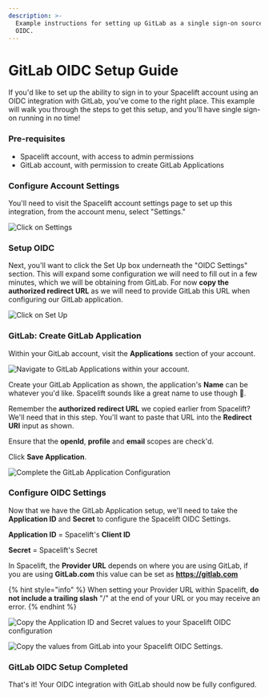 ```yaml
---
description: >-
  Example instructions for setting up GitLab as a single sign-on source via
  OIDC.
---
```


# GitLab OIDC Setup Guide

If you'd like to set up the ability to sign in to your Spacelift account using an OIDC integration with GitLab, you've come to the right place. This example will walk you through the steps to get this setup, and you'll have single sign-on running in no time!

### Pre-requisites

* Spacelift account, with access to admin permissions
* GitLab account, with permission to create GitLab Applications

### Configure Account Settings

You'll need to visit the Spacelift account settings page to set up this integration, from the account menu, select "Settings."

![Click on Settings](../../.gitbook/assets/account-settings.png)

### Setup OIDC

Next, you'll want to click the Set Up box underneath the "OIDC Settings" section. This will expand some configuration we will need to fill out in a few minutes, which we will be obtaining from GitLab. For now **copy the authorized redirect URL** as we will need to provide GitLab this URL when configuring our GitLab application.

![Click on Set Up](../../.gitbook/assets/1-setup-oidc.png)

### GitLab: Create GitLab Application

Within your GitLab account, visit the **Applications** section of your account.

![Navigate to GitLab Applications within your account.](../../.gitbook/assets/1-gitlab-applications.png)

Create your GitLab Application as shown, the application's **Name** can be whatever you'd like. Spacelift sounds like a great name to use though :clap:.

Remember the **authorized redirect URL** we copied earlier from Spacelift? We'll need that in this step. You'll want to paste that URL into the **Redirect URI** input as shown.

Ensure that the **openId**, **profile** and **email** scopes are check'd.

Click **Save Application**.

![Complete the GitLab Application Configuration](../../.gitbook/assets/2-gitlab-create-application-settings.png)

### Configure OIDC Settings

Now that we have the GitLab Application setup, we'll need to take the **Application ID** and **Secret** to configure the Spacelift OIDC Settings.&#x20;

**Application ID** = Spacelift's **Client ID**

**Secret** = Spacelift's Secret

In Spacelift, the **Provider URL** depends on where you are using GitLab, if you are using **GitLab.com** this value can be set as **https://gitlab.com**

{% hint style="info" %}
When setting your Provider URL within Spacelift, **do not include a trailing slash** "/" at the end of your URL or you may receive an error.
{% endhint %}

![Copy the Application ID and Secret values to your Spacelift OIDC configuration](../../.gitbook/assets/3-gitlab-copy-values.png)



![Copy the values from GitLab into your Spacelift OIDC Settings.](../../.gitbook/assets/4-spacelift-oidc-configuration.png)

### GitLab OIDC Setup Completed <a href="#okta-oidc-setup-completed" id="okta-oidc-setup-completed"></a>

That's it! Your OIDC integration with GitLab should now be fully configured.&#x20;

